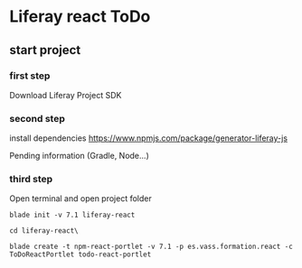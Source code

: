 # Liferay react ToDo

## start project
### first step
Download Liferay Project SDK
### second step
install dependencies
https://www.npmjs.com/package/generator-liferay-js

Pending information (Gradle, Node...)
### third step
Open terminal and open project folder
```
blade init -v 7.1 liferay-react
```
```
cd liferay-react\
```
```
blade create -t npm-react-portlet -v 7.1 -p es.vass.formation.react -c ToDoReactPortlet todo-react-portlet
```
